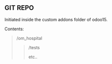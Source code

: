 ## GIT REPO ##
Initiated inside the custom addons folder of odoo15.

Contents:
> /om_hospital
> > /tests
> >
> > etc..
